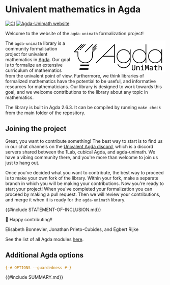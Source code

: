 #  Univalent mathematics in Agda

[![CI](https://github.com/UniMath/agda-unimath/actions/workflows/ci.yaml/badge.svg)](https://github.com/UniMath/agda-unimath/actions/workflows/ci.yaml) [![Agda-Unimath website](https://github.com/UniMath/agda-unimath/actions/workflows/pages.yaml/badge.svg)](https://github.com/UniMath/agda-unimath/actions/workflows/pages.yaml)


Welcome to the website of the `agda-unimath` formalization project!

<a href="https://github.com/unimath/agda-unimath">
<img align="right" width="300" alt="Agda-UniMath" src="./docs/images/agda-unimath-logo.svg" />
</a>

The `agda-unimath` library is a community formalisation project for univalent mathematics in [Agda](https://github.com/agda/agda). Our goal is to formalize an extensive curriculum of mathematics from the univalent point of view. Furthermore, we think libraries of formalized mathematics have the potential to be useful, and informative resources for mathematicians. Our library is designed to work towards this goal, and we welcome contributions to the library about any topic in mathematics.

The library is built in Agda 2.6.3. It can be compiled by running `make check` from the main folder of the repository.

## Joining the project

Great, you want to contribute something! The best way to start is to find us in our chat channels on the [Univalent Agda discord](https://discord.gg/Zp2e8hYsuX), which is a discord servers shared between the 1Lab, cubical Agda, and agda-unimath. We have a vibing community there, and you're more than welcome to join us just to hang out.

Once you've decided what you want to contribute, the best way to proceed is to make your own fork of the library. Within your fork, make a separate branch in which you will be making your contributions. Now you're ready to start your project! When you've completed your formalization you can proceed by making a pull request. Then we will review your contributions, and merge it when it is ready for the `agda-unimath` library.


{{#include STATEMENT-OF-INCLUSION.md}}

🌈 Happy contributing!!

Elisabeth Bonnevier, Jonathan Prieto-Cubides, and Egbert Rijke

See the list of all Agda modules [here](everything.html).

## Additional Agda options

```agda
{-# OPTIONS --guardedness #-}
```

{{#include SUMMARY.md}}